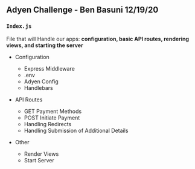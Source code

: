 ## Adyen Challenge - Ben Basuni 12/19/20

### ```Index.js```
File that will Handle our apps: **configuration, basic API routes, rendering views, and starting the server**

* Configuration
    * Express Middleware
    * .env
    * Adyen Config
    * Handlebars
   
* API Routes
    * GET Payment Methods
    * POST Initiate Payment
    * Handling Redirects
    * Handling Submission of Additional Details 

* Other
    * Render Views
    * Start Server
  
